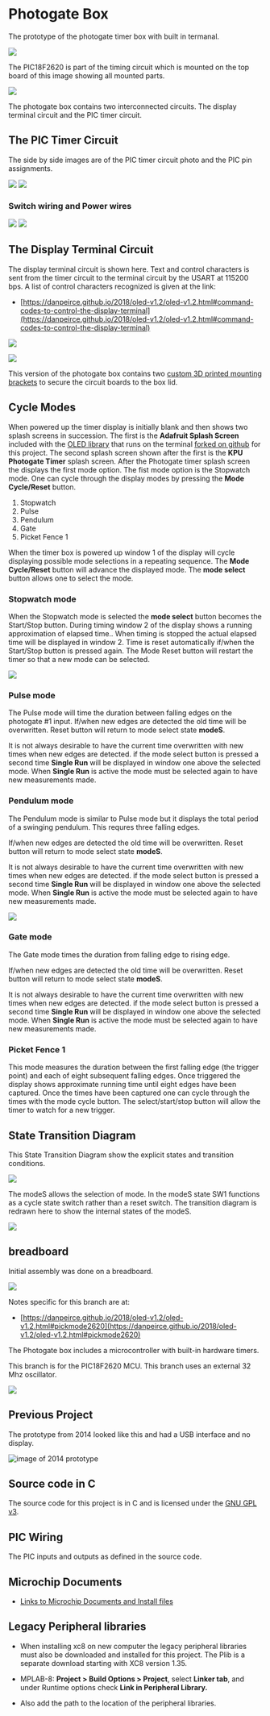 # Photogate Box

The prototype of the photogate timer box with built in termanal. 

![](image/timerbox.jpg)

The PIC18F2620 is part of the timing circuit which is mounted on the top board of this image showing all
mounted parts.

![](image/all_mounted_parts.jpg)

The photogate box contains two interconnected circuits. The display terminal circuit and the PIC timer circuit.

## The PIC Timer Circuit

The side by side images are of the PIC timer circuit photo and the PIC pin assignments.

![](image/img-PIC-board.jpg)  ![](image/PIC-pins.png)

### Switch wiring and Power wires

![](switch-wiring.jpg)  ![](image/power-ground.jpg)

## The Display Terminal Circuit

The display terminal circuit is shown 
here. Text and control characters is sent from the timer circuit to the terminal circuit
by the USART at 115200 bps. A list of control characters recognized is given at the link:

* [https://danpeirce.github.io/2018/oled-v1.2/oled-v1.2.html#command-codes-to-control-the-display-terminal](https://danpeirce.github.io/2018/oled-v1.2/oled-v1.2.html#command-codes-to-control-the-display-terminal)

![](image/terminal-front.jpg)

![](image/terminal-back.jpg)

This version of the photogate box contains two [custom 3D printed mounting brackets](https://github.com/danpeirce/pic-box-bracket) to secure the circuit boards to the box
lid.

## Cycle Modes

When powered up the timer display is initially blank and then shows two splash screens in succession. The first
is the **Adafruit Splash Screen** included with the [OLED library](https://danpeirce.github.io/2018/oled-v1.2/oled-v1.2.html#switching-to-current-adafruit-libraries-may-20-2018) that runs on the terminal
[forked on github](https://github.com/danpeirce/Adafruit_SSD1306/tree/terminal) for this project. The second splash screen shown after the first is the
**KPU Photogate Timer** splash screen. After the Photogate timer 
splash screen the displays the first mode option. The fist mode option is the Stopwatch mode. One can cycle through 
the display modes by pressing the **Mode Cycle/Reset** button. 

1. Stopwatch
2. Pulse
3. Pendulum
4. Gate
5. Picket Fence 1

When the timer box is powered up window 1 of the display will cycle displaying possible mode selections in a 
repeating sequence. The **Mode Cycle/Reset** button will advance the displayed mode. The **mode select** 
button allows one to select the mode.  

### Stopwatch mode

When the Stopwatch mode is selected the **mode select** button becomes the Start/Stop button.
During timing window 2 of the display shows a running approximation of elapsed time..
When timing is stopped the actual elapsed time will be displayed in window 2. Time is reset automatically if/when 
the Start/Stop button is pressed again.
The Mode Reset button will restart the timer so that a new mode can be selected.

![](image/stopwatch1.jpg)

### Pulse mode

The Pulse mode will time the duration between falling edges on the 
photogate #1 input. If/when new edges are detected the old time will be overwritten. Reset button
will return to mode select state **modeS**.

It is not always desirable to have the current time overwritten with new times when new edges are detected. if the mode select button 
is pressed a second time **Single Run** will be displayed in window one above the selected mode. When **Single Run** is active the mode
must be selected again to have new measurements made.    

### Pendulum mode

The Pendulum mode is similar to Pulse mode but it displays the total period of a swinging pendulum. This requres three falling edges.

If/when new edges are detected the old time will be overwritten. Reset button
will return to mode select state **modeS**.

It is not always desirable to have the current time overwritten with new times when new edges are detected. if the mode select button 
is pressed a second time **Single Run** will be displayed in window one above the selected mode. When **Single Run** is active the mode
must be selected again to have new measurements made.  

![](image/pendulum3.jpg)

### Gate mode

The Gate mode times the duration from falling edge to rising edge. 

If/when new edges are detected the old time will be overwritten. Reset button
will return to mode select state **modeS**.

It is not always desirable to have the current time overwritten with new times when new edges are detected. if the mode select button 
is pressed a second time **Single Run** will be displayed in window one above the selected mode. When **Single Run** is active the mode
must be selected again to have new measurements made. 

### Picket Fence 1

This mode measures the duration between the first falling edge (the trigger point) and each of eight subsequent 
falling edges. Once triggered the display shows approximate running time until eight edges have been captured. 
Once the times have been captured one can cycle through the times with the mode cycle button. 
The select/start/stop button will allow the timer to watch for a new trigger.

## State Transition Diagram

This State Transition Diagram show the explicit states and transition conditions.

![](image/mancyclemode-s.svg)

The modeS allows the selection of mode. In the modeS state SW1 functions as a cycle state switch
rather than a reset switch. The transition diagram is redrawn here to show the internal states 
of the modeS.

![](image/mancyclemode.svg)

## breadboard 

Initial assembly was done on a breadboard.

![](image/pickmode2620cct.jpg)

Notes specific for this branch are at:

* [https://danpeirce.github.io/2018/oled-v1.2/oled-v1.2.html#pickmode2620](https://danpeirce.github.io/2018/oled-v1.2/oled-v1.2.html#pickmode2620)

The Photogate box includes a microcontroller with built-in hardware timers.

This branch is for the PIC18F2620 MCU. This branch uses an external 32 Mhz oscillator.

![](image/timeswitchcct.jpg)

## Previous Project

The prototype from 2014 looked like this and had a USB interface and no display.

![image of 2014 prototype](image/box-gate.jpg)

## Source code in C

The source code for this project is in C and is licensed under the [GNU GPL v3](http://www.gnu.org/licenses/gpl-3.0.txt).

## PIC Wiring

The PIC inputs and outputs as defined in the source code.

## Microchip Documents

* [Links to Microchip Documents and Install files](doc/MicrochipDocs.md)

## Legacy Peripheral libraries

* When installing xc8 on new computer the legacy peripheral libraries must also be downloaded and installed for 
  this project. The Plib is a separate download starting with XC8 version 1.35.
  
* MPLAB-8:  **Project > Build Options > Project**, select **Linker tab**, and under Runtime options check **Link in 
  Peripheral Library.**
  
* Also add the path to the location of the peripheral libraries.
